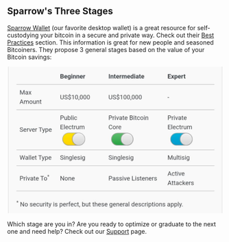 ## Sparrow's Three Stages

[Sparrow Wallet](https://sparrowwallet.com/) (our favorite desktop wallet) is a great resource for self-custodying your bitcoin in a secure and private way. Check out their [Best Practices](https://sparrowwallet.com/docs/best-practices.html) section. This information is great for new people and seasoned Bitcoiners.  They propose 3 general stages based on the value of your Bitcoin savings:

<center>
  <img src="stages.jpeg" alt="Stages" width="500"/>
</center>

Which stage are you in? Are you ready to optimize or graduate to the next one and need help? Check out our [Support](support) page.
